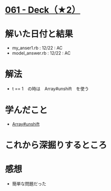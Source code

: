 # [061 - Deck（★2）](https://atcoder.jp/contests/typical90/tasks/typical90_bi)

# 解いた日付と結果
* my_anser1.rb : 12/22 : AC  
* model_answer.rb : 12/22 : AC    

# 解法
* t == 1　の時は　Array#unshift　を使う

# 学んだこと
* [Array#unshift](https://docs.ruby-lang.org/ja/latest/method/Array/i/prepend.html)
 

# これから深掘りするところ

# 感想
* 簡単な問題だった
